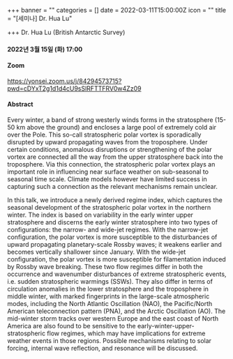 +++
banner = ""
categories = []
date = 2022-03-11T15:00:00Z
icon = ""
title = "[세미나] Dr. Hua Lu"

+++
Dr. Hua Lu (British Antarctic Survey)

#### 2022년 3월 15일 (화) 17:00

#### Zoom

https://yonsei.zoom.us/j/84294573715?pwd=cDYxT2g1d1d4cU9sSlRFTTFRV0w4Zz09

#### Abstract

Every winter, a band of strong westerly winds forms in the stratosphere (15-50 km above the ground) and encloses a large pool of extremely cold air over the Pole. This so-call stratospheric polar vortex is sporadically disrupted by upward propagating waves from the troposphere. Under certain conditions, anomalous disruptions or strengthening of the polar vortex are connected all the way from the upper stratosphere back into the troposphere. Via this connection, the stratospheric polar vortex plays an important role in influencing near surface weather on sub-seasonal to seasonal time scale. Climate models however have limited success in capturing such a connection as the relevant mechanisms remain unclear.

In this talk, we introduce a newly derived regime index, which captures the seasonal development of the stratospheric polar vortex in the northern winter. The index is based on variability in the early winter upper stratosphere and discerns the early winter stratosphere into two types of configurations: the narrow- and wide-jet regimes. With the narrow-jet configuration, the polar vortex is more susceptible to the disturbances of upward propagating planetary-scale Rossby waves; it weakens earlier and becomes vertically shallower since January. With the wide-jet configuration, the polar vortex is more susceptible for filamentation induced by Rossby wave breaking. These two flow regimes differ in both the occurrence and wavenumber disturbances of extreme stratospheric events, i.e. sudden stratospheric warmings (SSWs). They also differ in terms of circulation anomalies in the lower stratosphere and the troposphere in middle winter, with marked fingerprints in the large-scale atmospheric modes, including the North Atlantic Oscillation (NAO), the Pacific/North American teleconnection pattern (PNA), and the Arctic Oscillation (AO). The mid-winter storm tracks over western Europe and the east coast of North America are also found to be sensitive to the early-winter-upper-stratospheric flow regimes, which may have implications for extreme weather events in those regions. Possible mechanisms relating to solar forcing, internal wave reflection, and resonance will be discussed.